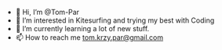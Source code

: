 - 👋 Hi, I’m @Tom-Par
- 👀 I’m interested in Kitesurfing and trying my best with Coding 
- 🌱 I’m currently learning a lot of new stuff.
- 📫 How to reach me tom.krzy.par@gmail.com

<!---
Oregano01/Oregano01 is a ✨ special ✨ repository because its `README.md` (this file) appears on your GitHub profile.
You can click the Preview link to take a look at your changes.
--->
